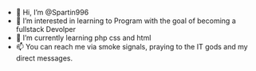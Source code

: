 - 👋 Hi, I’m @Spartin996
- 👀 I’m interested in learning to Program with the goal of becoming a fullstack Devolper
- 🌱 I’m currently learning php css and html
- 📫 You can reach me via smoke signals, praying to the IT gods and my direct messages.

<!---
Spartin996/Spartin996 is a ✨ special ✨ repository because its `README.md` (this file) appears on your GitHub profile.
You can click the Preview link to take a look at your changes.
--->
